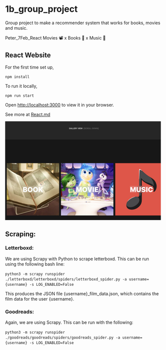 # 1b_group_project

Group project to make a recommender system that works for books, movies and music.

Peter_7Feb_React
Movies 📽 x Books 📖 x Music 🎵

## React Website

For the first time set up,

```
npm install
```

To run it locally,

```
npm run start
```

Open [http://localhost:3000](http://localhost:3000) to view it in your browser.

See more at [React.md](./doc/React.md)

![Website Gallery View](./doc/photo/Website-v1.png)

## Scraping:

### Letterboxd:
We are using Scrapy with Python to scrape letterboxd. This can be run using the following bash line:

``
python3 -m scrapy runspider ./letterboxd/letterboxd/spiders/letterboxd_spider.py -a username={username} -s LOG_ENABLED=False
``

This produces the JSON file {username}_film_data.json, which contains the film data for the user {username}.

### Goodreads:
Again, we are using Scrapy. This can be run with the following:

``
python3 -m scrapy runspider ./goodreads/goodreads/spiders/goodreads_spider.py -a username={username} -s LOG_ENABLED=False
``

